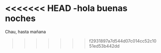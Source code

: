 <<<<<<< HEAD
-hola buenas noches
=======
Chau, hasta mañana
>>>>>>> f2931897a7d544d07c014cc52c1051ed53b442dd
